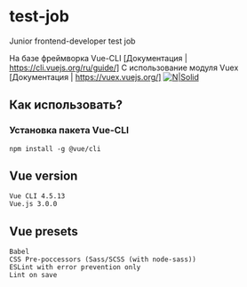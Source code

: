 # test-job
Junior frontend-developer test job

На базе фреймворка Vue-CLI [Документация | https://cli.vuejs.org/ru/guide/]
С использование модуля Vuex [Документация | https://vuex.vuejs.org/]
[![N|Solid](https://assets.codepen.io/t-1003/internal/avatars/teams/default.png?fit=crop&format=auto&height=256&version=1513627136&width=256)](https://nodesource.com/products/nsolid)

## Как использовать?

### Установка пакета Vue-CLI
```
npm install -g @vue/cli
```
## Vue version
```
Vue CLI 4.5.13
Vue.js 3.0.0
```

## Vue presets
```
Babel
CSS Pre-poccessors (Sass/SCSS (with node-sass))
ESLint with error prevention only
Lint on save
```
